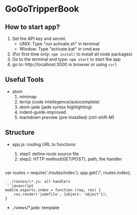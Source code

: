 # GoGoTripperBook
## How to start app?
1. Set the API key and secret.
	* UNIX: Type "run activate.sh" in terminal
	* Window: Type "activate.bat" in cmd.exe
2. (For first time only: `npm install` to install all node packages)
3. Go to the terminal and type: `npm start` to start the app
4. go to: http://localhost:3000 in browser or using `curl`


## Useful Tools
* atom
  1. minimap
  2. ternjs (code intellegence/autocomplete)
  3. atom-jade (jade syntax highlighting)
  4. indent-guide-improved
  5. markdown preview (pre-installed) (ctrl-shift-M)

## Structure
* app.js: routing URL to functions
  1. step1: define route source file
  2. step2: HTTP method(GET/POST), path, the handler

  ```javascript
var routes = require('./routes/index');
app.get('/', routes.index);
```
- ./routes/\*.js: all handlers
```javascript
module.exports.index = function (req, res) {
    res.render('jadefile', {object: 'object'});
}
```
- ./views/\*.jade: template
